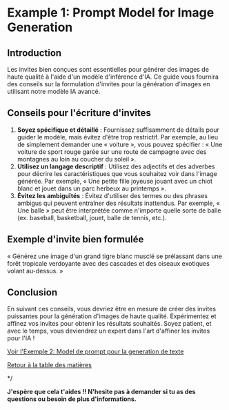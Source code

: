 Example 1: Prompt Model for Image Generation
======================================

Introduction
------------

Les invites bien conçues sont essentielles pour générer des images de haute qualité à l'aide d'un modèle d'inférence d'IA. Ce guide vous fournira des conseils sur la formulation d'invites pour la génération d'images en utilisant notre modèle IA avancé.

Conseils pour l'écriture d'invites
---------------------------------

1. **Soyez spécifique et détaillé** : Fournissez suffisamment de détails pour guider le modèle, mais évitez d'être trop restrictif. Par exemple, au lieu de simplement demander une « voiture », vous pouvez spécifier : « Une voiture de sport rouge garée sur une route de campagne avec des montagnes au loin au coucher du soleil ».
2. **Utilisez un langage descriptif** : Utilisez des adjectifs et des adverbes pour décrire les caractéristiques que vous souhaitez voir dans l'image générée. Par exemple, « Une petite fille joyeuse jouant avec un chiot blanc et jouet dans un parc herbeux au printemps ».
3. **Évitez les ambiguïtés** : Évitez d'utiliser des termes ou des phrases ambigus qui peuvent entraîner des résultats inattendus. Par exemple, « Une balle » peut être interprétée comme n'importe quelle sorte de balle (ex. baseball, basketball, jouet, balle de tennis, etc.). 

Exemple d'invite bien formulée
-----------------------------

« Générez une image d'un grand tigre blanc musclé se prélassant dans une forêt tropicale verdoyante avec des cascades et des oiseaux exotiques volant au-dessus. »

Conclusion
----------

En suivant ces conseils, vous devriez être en mesure de créer des invites puissantes pour la génération d'images de haute qualité. Expérimentez et affinez vos invites pour obtenir les résultats souhaités. Soyez patient, et avec le temps, vous deviendrez un expert dans l'art d'affiner les invites pour l'IA !

[Voir l'Exemple 2: Model de prompt pour la generation de texte](/readme.md#exemple-2-model-de-prompt-pour-la-generation-de-texte)

[Retour à la table des matières](/readme.md#table-des-matières)

\*/

**J'espère que cela t'aides !! N'hesite pas à demander si tu as des questions ou besoin de plus d'informations.**